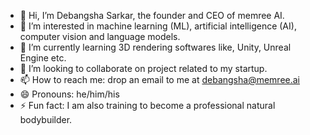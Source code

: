 - 👋 Hi, I’m Debangsha Sarkar, the founder and CEO of memree AI.
- 👀 I’m interested in machine learning (ML), artificial intelligence (AI), computer vision and language models.
- 🌱 I’m currently learning 3D rendering softwares like, Unity, Unreal Engine etc.
- 💞️ I’m looking to collaborate on project related to my startup.
- 📫 How to reach me: drop an email to me at debangsha@memree.ai
- 😄 Pronouns: he/him/his
- ⚡ Fun fact: I am also training to become a professional natural bodybuilder.

<!---
debsarkar-memree/debsarkar-memree is a ✨ special ✨ repository because its `README.md` (this file) appears on your GitHub profile.
You can click the Preview link to take a look at your changes.
--->
